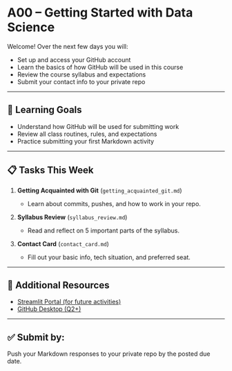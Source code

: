 # A00 – Getting Started with Data Science

Welcome! Over the next few days you will:
- Set up and access your GitHub account
- Learn the basics of how GitHub will be used in this course
- Review the course syllabus and expectations
- Submit your contact info to your private repo

---

## 🧠 Learning Goals
- Understand how GitHub will be used for submitting work
- Review all class routines, rules, and expectations
- Practice submitting your first Markdown activity

---

## 📋 Tasks This Week
1. **Getting Acquainted with Git** (`getting_acquainted_git.md`)
   - Learn about commits, pushes, and how to work in your repo.

2. **Syllabus Review** (`syllabus_review.md`)
   - Read and reflect on 5 important parts of the syllabus.

3. **Contact Card** (`contact_card.md`)
   - Fill out your basic info, tech situation, and preferred seat.

---

## 🔗 Additional Resources
- [Streamlit Portal (for future activities)](http://<streamlit-local-link>)
- [GitHub Desktop (Q2+)](https://desktop.github.com)

---

## ✅ Submit by:
Push your Markdown responses to your private repo by the posted due date.
